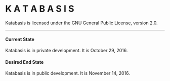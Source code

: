 # K A T A B A S I S

Katabasis is licensed under the GNU General Public License, version 2.0.

---

#### Current State

Katabasis is in private development. It is October 29, 2016.

#### Desired End State

Katabasis is in public development. It is November 14, 2016.
